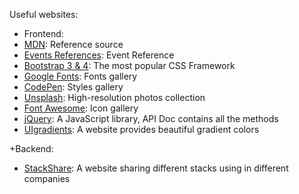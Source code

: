 Useful websites:

+ Frontend:
+ [MDN](https://mdn.dev): Reference source
+ [Events References](https://developer.mozilla.org/en-US/docs/Web/Events): Event Reference
+ [Bootstrap 3 & 4](https://getbootstrap.com/docs/3.3/): The most popular CSS Framework
+ [Google Fonts](https://fonts.google.com): Fonts gallery
+ [CodePen](https://codepen.io): Styles gallery
+ [Unsplash](https://unsplash.com): High-resolution photos collection
+ [Font Awesome](https://fontawesome.com): Icon gallery
+ [jQuery](https://jquery.com): A JavaScript library, API Doc contains all the methods
+ [UIgradients](https://uigradients.com/#Twitch): A website provides beautiful gradient colors

+Backend:
+ [StackShare](https://stackshare.io): A website sharing different stacks using in different companies
